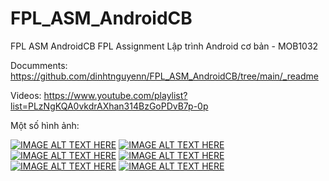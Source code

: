 # FPL_ASM_AndroidCB
FPL ASM AndroidCB
FPL Assignment Lập trình Android cơ bản - MOB1032

Documments: https://github.com/dinhtnguyenn/FPL_ASM_AndroidCB/tree/main/_readme

Videos: https://www.youtube.com/playlist?list=PLzNgKQA0vkdrAXhan314BzGoPDvB7p-0p

Một số hình ảnh:

[![IMAGE ALT TEXT HERE](https://raw.githubusercontent.com/dinhtnguyenn/FPL_ASM_AndroidCB/main/_readme/1.png)](https://github.com/dinhtnguyenn/FPL_ASM_AndroidCB)
[![IMAGE ALT TEXT HERE](https://raw.githubusercontent.com/dinhtnguyenn/FPL_ASM_AndroidCB/main/_readme/2.png)](https://github.com/dinhtnguyenn/FPL_ASM_AndroidCB)
[![IMAGE ALT TEXT HERE](https://raw.githubusercontent.com/dinhtnguyenn/FPL_ASM_AndroidCB/main/_readme/3.png)](https://github.com/dinhtnguyenn/FPL_ASM_AndroidCB)
[![IMAGE ALT TEXT HERE](https://raw.githubusercontent.com/dinhtnguyenn/FPL_ASM_AndroidCB/main/_readme/4.png)](https://github.com/dinhtnguyenn/FPL_ASM_AndroidCB)
[![IMAGE ALT TEXT HERE](https://raw.githubusercontent.com/dinhtnguyenn/FPL_ASM_AndroidCB/main/_readme/5.png)](https://github.com/dinhtnguyenn/FPL_ASM_AndroidCB)
[![IMAGE ALT TEXT HERE](https://raw.githubusercontent.com/dinhtnguyenn/FPL_ASM_AndroidCB/main/_readme/6.png)](https://github.com/dinhtnguyenn/FPL_ASM_AndroidCB)
